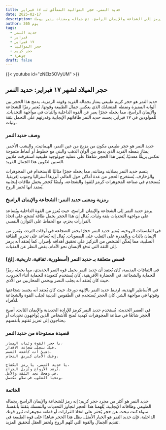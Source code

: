 ```yaml
---
title: حديد النمر، حجر المواليد المتألق لـ ١٧ فبراير
date: 2025-02-17
description: اشعر بأهمية حديد النمر، حجر المواليد لـ ١٧ فبراير الذي يرمز إلى الشجاعة والإيمان الراسخ. دع جماله ومعناه ينير يومك.
author: 365 يوم
tags:
  - حديد النمر
  - فبراير
  - ١٧ فبراير
  - حجر المواليد
  - حجر كريم
  - جوهرة
draft: false
---
```


{{< youtube id="zNElz5OVyUM" >}}

## حجر الميلاد لشهر ١٧ فبراير: حديد النمر

حديد النمر هو حجر كريم طبيعي يمتاز بجماله الفريد وقوته الرمزية. يدمج هذا الحجر بين ألوانه المميزة ونمطه المتشابك الذي يعكس جمال الطبيعة وقوتها. يُعتبر رمزًا للشجاعة والإيمان الراسخ، مما يجعله حجرًا يعبر عن القوة الداخلية والثبات في مواجهة التحديات. للمولودين في ١٧ فبراير، يجسد حديد النمر طاقاتهم الإيجابية وقدرتهم على التحمل بثقة وثبات.

### وصف حديد النمر

حديد النمر هو حجر طبيعي مكون من مزيج من عين النمر، الهيماتيت، واليشب الأحمر. يمتاز بنمطه الفريد الذي يدمج بين ألوان الذهب والبني مع خطوط أو أنماط متموجة تعكس بريقًا معدنيًا. يُعتبر هذا الحجر شاهدًا على عملية جيولوجية طبيعية استغرقت ملايين السنين لتكوين هذا الجمال الفريد.

يتسم حديد النمر بصلابته ومتانته، مما يجعله حجرًا مثاليًا للاستخدام في المجوهرات والزخارف. يُستخرج الحجر من عدة أماكن حول العالم، أبرزها أستراليا وجنوب إفريقيا. يُستخدم في صناعة المجوهرات كرمز للقوة والشجاعة، وأيضًا كحجر يحمل طاقات إيجابية يُعتقد أنها تُحفز الروح.

### رمزية ومعنى حديد النمر: الشجاعة والإيمان الراسخ

يرمز حديد النمر إلى الشجاعة والإيمان الراسخ، حيث يُعزز من القوة الداخلية ويُساعد على مواجهة التحديات بثقة وثبات. يُقال إن هذا الحجر يحمل طاقة تُشجع على اتخاذ القرارات بحزم، مع الحفاظ على التوازن النفسي.

في الفلسفات الروحية، يُعتبر حديد النمر حجرًا يحفز الشجاعة في أوقات التردد، ويُعزز من الإيمان بالذات وبالقدرة على التغلب على الصعوبات. يُقال إنه يُساعد على تحرير الطاقة السلبية، مما يُمكّن الشخص من التركيز على تحقيق أهدافه بإصرار. كما يُعتقد أنه يرمز إلى الثقة التي تدفع الإنسان نحو الأمام، بغض النظر عن العقبات.

### قصص متعلقة بـ حديد النمر (أسطورية، ثقافية، تاريخية، إلخ)

في الثقافات القديمة، كان يُعتقد أن حديد النمر يحمل قوة النمر الحديدي، مما يجعله رمزًا للحماية والشجاعة. في الحضارة الأفريقية، كان يُستخدم كتعويذة للحماية أثناء الحروب، حيث كان يُعتقد أنه يجلب النصر ويحمي المحاربين من الأذى.

في الأساطير الهندية، ارتبط حديد النمر بالإلهة دورجا، حيث كان يُعتقد أنه يجسد شجاعتها وقوتها في مواجهة الشر. كان الحجر يُستخدم في الطقوس الدينية لجلب القوة والشجاعة للأفراد.

في العصر الحديث، يُستخدم حديد النمر كرمز للإرادة الحديدية والإيمان الثابت. أصبح الحجر شائعًا في صناعة المجوهرات كهدية تُمنح للأشخاص الذين يُواجهون تحديات أو يحتاجون إلى تعزيز ثقتهم بأنفسهم.

### قصيدة مستوحاة من حديد النمر

```
يا حجر القوة وثبات المسار،
فيك تتجلى شجاعة الأقدار.
ذهبيٌ أنت كأشعة الشمس،
وفيك الأمان كبريق النحاس.

يا حديد النمر، يا رمز الكفاح،
تُرشد الأرواح وتُزيل الجراح.
في وهجك نجد الثقة والأمل،
وتحيا القلوب في سلامٍ مكتمل.
```

### الخاتمة

حديد النمر هو أكثر من مجرد حجر كريم؛ إنه رمز للشجاعة والإيمان الراسخ. بجماله الطبيعي وطاقاته الإيجابية، يُلهمنا هذا الحجر لتجاوز التحديات والتمسك بثقتنا بأنفسنا. سواء كنت تبحث عن حجر يُحفز على اتخاذ القرارات أو قطعة مجوهرات تُبرز قوتك الداخلية، فإن حديد النمر هو الخيار الأمثل. يظل هذا الحجر شاهدًا على قوة الطبيعة في تقديم الجمال والقوة التي تُلهم الروح وتُحفز العقل لتحقيق المزيد.